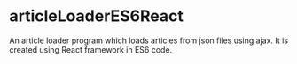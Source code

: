 # articleLoaderES6React
An article loader program which loads articles from json files using ajax. It is created using React framework in ES6 code.
